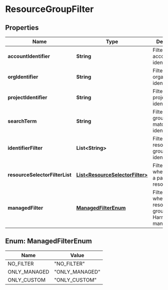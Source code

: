 # ResourceGroupFilter

## Properties
Name | Type | Description | Notes
------------ | ------------- | ------------- | -------------
**accountIdentifier** | **String** | Filter by account identifier | 
**orgIdentifier** | **String** | Filter by organization identifier |  [optional]
**projectIdentifier** | **String** | Filter by project identifier |  [optional]
**searchTerm** | **String** | Filter resource group matching by identifier/name |  [optional]
**identifierFilter** | **List&lt;String&gt;** | Filter by resource group identifiers |  [optional]
**resourceSelectorFilterList** | [**List&lt;ResourceSelectorFilter&gt;**](ResourceSelectorFilter.md) | Filter based on whether it has a particular resource |  [optional]
**managedFilter** | [**ManagedFilterEnum**](#ManagedFilterEnum) | Filter based on whether the resource group is Harness managed |  [optional]

<a name="ManagedFilterEnum"></a>
## Enum: ManagedFilterEnum
Name | Value
---- | -----
NO_FILTER | &quot;NO_FILTER&quot;
ONLY_MANAGED | &quot;ONLY_MANAGED&quot;
ONLY_CUSTOM | &quot;ONLY_CUSTOM&quot;
